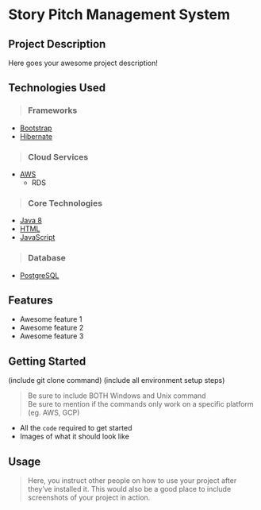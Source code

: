# Story Pitch Management System

## Project Description

Here goes your awesome project description!

## Technologies Used

> ### Frameworks
> 
- [Bootstrap](https://getbootstrap.com/)
- [Hibernate](https://hibernate.org/orm/documentation/5.4/)

> ### Cloud Services

- [AWS](https://aws.amazon.com/)
  - RDS

> ### Core Technologies

- [Java 8](https://docs.oracle.com/javase/8/docs/)
- [HTML](https://developer.mozilla.org/en-US/docs/Web/HTML)
- [JavaScript](https://devdocs.io/javascript/)

> ### Database

- [PostgreSQL](https://www.postgresql.org/docs/)

## Features

* Awesome feature 1
* Awesome feature 2
* Awesome feature 3

## Getting Started
   
(include git clone command)
(include all environment setup steps)

> Be sure to include BOTH Windows and Unix command  
> Be sure to mention if the commands only work on a specific platform (eg. AWS, GCP)

- All the `code` required to get started
- Images of what it should look like

## Usage

> Here, you instruct other people on how to use your project after they’ve installed it. This would also be a good place to include screenshots of your project in action.
